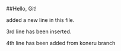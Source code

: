 ##Hello, Git!

added a new line in this file.

3rd line has been inserted.

4th line has been added from koneru branch
